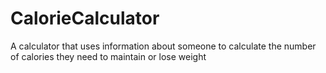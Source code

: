 # CalorieCalculator
A calculator that uses information about someone to calculate the number of calories they need to maintain or lose weight
